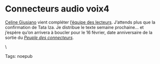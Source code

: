 # Connecteurs audio voix4

[Celine Giusiano](http://profile.myspace.com/index.cfm?fuseaction=user.viewprofile&friendID=163944275) vient compléter [l’équipe des lecteurs](http://blog.tcrouzet.com/le-peuple-des-connecteurs-v2-audio/). J’attends plus que la confirmation de Tata Iza. Je distribue le texte semaine prochaine… et j’espère qu’on arrivera à boucler pour le 16 février, date anniversaire de la sortie du [*Peuple des connecteurs*](http://blog.tcrouzet.com/le-peuple-des-connecteurs/).

\

Tags: noepub